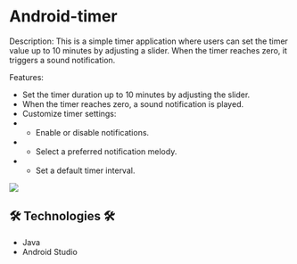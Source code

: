 # Android-timer

Description:
This is a simple timer application where users can set the timer value up to 10 minutes by adjusting a slider. When the timer reaches zero, it triggers a sound notification.

Features:

* Set the timer duration up to 10 minutes by adjusting the slider.
* When the timer reaches zero, a sound notification is played.
* Customize timer settings:
* * Enable or disable notifications.
* * Select a preferred notification melody.
* * Set a default timer interval.

<img src="https://i.ibb.co/2h5MXzS/image.jpg" >




## 🛠 Technologies 🛠
* Java
* Android Studio
